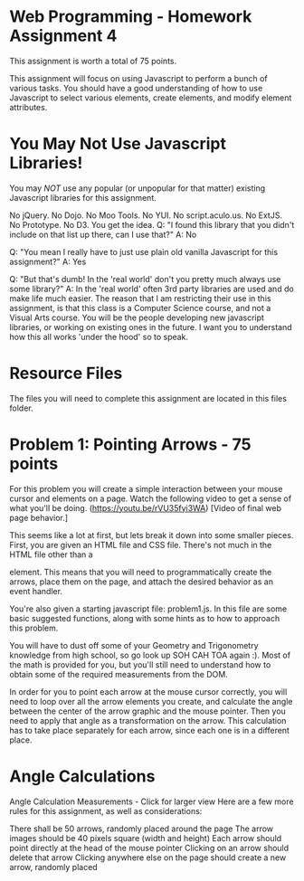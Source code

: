 # Web Programming - Homework Assignment 4

This assignment is worth a total of 75 points.

This assignment will focus on using Javascript to perform a bunch of various tasks. You should have a good understanding of how to use Javascript to select various elements, create elements, and modify element attributes.

# You May Not Use Javascript Libraries!

You may *NOT* use any popular (or unpopular for that matter) existing Javascript libraries for this assignment.

No jQuery.
No Dojo.
No Moo Tools.
No YUI.
No script.aculo.us.
No ExtJS.
No Prototype.
No D3.
You get the idea.
Q: "I found this library that you didn't include on that list up there, can I use that?"
A: No

Q: "You mean I really have to just use plain old vanilla Javascript for this assignment?"
A: Yes

Q: "But that's dumb! In the 'real world' don't you pretty much always use some library?"
A: In the 'real world' often 3rd party libraries are used and do make life much easier. The reason that I am restricting their use in this assignment, is that this class is a Computer Science course, and not a Visual Arts course. You will be the people developing new javascript libraries, or working on existing ones in the future. I want you to understand how this all works 'under the hood' so to speak.

# Resource Files

The files you will need to complete this assignment are located in this files folder.

# Problem 1: Pointing Arrows - 75 points

For this problem you will create a simple interaction between your mouse cursor and elements on a page. Watch the following video to get a sense of what you'll be doing.
(https://youtu.be/rVU35fyi3WA) [Video of final web page behavior.]

This seems like a lot at first, but lets break it down into some smaller pieces. First, you are given an HTML file and CSS file. There's not much in the HTML file other than a <div id="main"> element. This means that you will need to programmatically create the arrows, place them on the page, and attach the desired behavior as an event handler.

You're also given a starting javascript file: problem1.js. In this file are some basic suggested functions, along with some hints as to how to approach this problem.

You will have to dust off some of your Geometry and Trigonometry knowledge from high school, so go look up SOH CAH TOA again :). Most of the math is provided for you, but you'll still need to understand how to obtain some of the required measurements from the DOM.

In order for you to point each arrow at the mouse cursor correctly, you will need to loop over all the arrow elements you create, and calculate the angle between the center of the arrow graphic and the mouse pointer. Then you need to apply that angle as a transformation on the arrow. This calculation has to take place separately for each arrow, since each one is in a different place.

 # Angle Calculations
Angle Calculation Measurements - Click for larger view
Here are a few more rules for this assignment, as well as considerations:

There shall be 50 arrows, randomly placed around the page
The arrow images should be 40 pixels square (width and height)
Each arrow should point directly at the head of the mouse pointer
Clicking on an arrow should delete that arrow
Clicking anywhere else on the page should create a new arrow, randomly placed